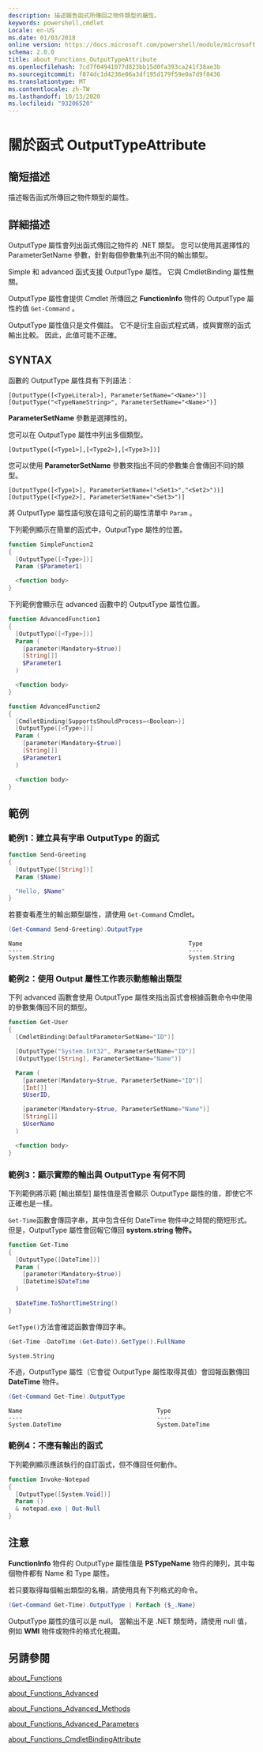 ```yaml
---
description: 描述報告函式所傳回之物件類型的屬性。
keywords: powershell,cmdlet
Locale: en-US
ms.date: 01/03/2018
online version: https://docs.microsoft.com/powershell/module/microsoft.powershell.core/about/about_functions_outputtypeattribute?view=powershell-7.1&WT.mc_id=ps-gethelp
schema: 2.0.0
title: about_Functions_OutputTypeAttribute
ms.openlocfilehash: 7cd7f04941077d823bb15d0fa393ca241f38ae3b
ms.sourcegitcommit: f874dc1d4236e06a3df195d179f59e0a7d9f8436
ms.translationtype: MT
ms.contentlocale: zh-TW
ms.lasthandoff: 10/13/2020
ms.locfileid: "93206520"
---
```

# <a name="about-functions-outputtypeattribute"></a>關於函式 OutputTypeAttribute

## <a name="short-description"></a>簡短描述
描述報告函式所傳回之物件類型的屬性。

## <a name="long-description"></a>詳細描述

OutputType 屬性會列出函式傳回之物件的 .NET 類型。 您可以使用其選擇性的 ParameterSetName 參數，針對每個參數集列出不同的輸出類型。

Simple 和 advanced 函式支援 OutputType 屬性。 它與 CmdletBinding 屬性無關。

OutputType 屬性會提供 Cmdlet 所傳回之 **FunctionInfo** 物件的 OutputType 屬性的值 `Get-Command` 。

OutputType 屬性值只是文件備註。 它不是衍生自函式程式碼，或與實際的函式輸出比較。 因此，此值可能不正確。

## <a name="syntax"></a>SYNTAX

函數的 OutputType 屬性具有下列語法：

```
[OutputType([<TypeLiteral>], ParameterSetName="<Name>")]
[OutputType("<TypeNameString>", ParameterSetName="<Name>")]
```

**ParameterSetName** 參數是選擇性的。

您可以在 OutputType 屬性中列出多個類型。

```
[OutputType([<Type1>],[<Type2>],[<Type3>])]
```

您可以使用 **ParameterSetName** 參數來指出不同的參數集合會傳回不同的類型。

```
[OutputType([<Type1>], ParameterSetName=("<Set1>","<Set2>"))]
[OutputType([<Type2>], ParameterSetName="<Set3>")]
```

將 OutputType 屬性語句放在語句之前的屬性清單中 `Param` 。

下列範例顯示在簡單的函式中，OutputType 屬性的位置。

```powershell
function SimpleFunction2
{
  [OutputType([<Type>])]
  Param ($Parameter1)

  <function body>
}
```

下列範例會顯示在 advanced 函數中的 OutputType 屬性位置。

```powershell
function AdvancedFunction1
{
  [OutputType([<Type>])]
  Param (
    [parameter(Mandatory=$true)]
    [String[]]
    $Parameter1
  )

  <function body>
}

function AdvancedFunction2
{
  [CmdletBinding(SupportsShouldProcess=<Boolean>)]
  [OutputType([<Type>])]
  Param (
    [parameter(Mandatory=$true)]
    [String[]]
    $Parameter1
  )

  <function body>
}
```

## <a name="examples"></a>範例

### <a name="example-1-create-a-function-that-has-the-outputtype-of-string"></a>範例1：建立具有字串 OutputType 的函式

```powershell
function Send-Greeting
{
  [OutputType([String])]
  Param ($Name)

  "Hello, $Name"
}
```

若要查看產生的輸出類型屬性，請使用 `Get-Command` Cmdlet。

```powershell
(Get-Command Send-Greeting).OutputType
```

```Output
Name                                               Type
----                                               ----
System.String                                      System.String
```

### <a name="example-2-use-the-output-attribute-to-indicate-dynamic-output-types"></a>範例2：使用 Output 屬性工作表示動態輸出類型

下列 advanced 函數會使用 OutputType 屬性來指出函式會根據函數命令中使用的參數集傳回不同的類型。

```powershell
function Get-User
{
  [CmdletBinding(DefaultParameterSetName="ID")]

  [OutputType("System.Int32", ParameterSetName="ID")]
  [OutputType([String], ParameterSetName="Name")]

  Param (
    [parameter(Mandatory=$true, ParameterSetName="ID")]
    [Int[]]
    $UserID,

    [parameter(Mandatory=$true, ParameterSetName="Name")]
    [String[]]
    $UserName
  )

  <function body>
}
```

### <a name="example-3-shows-when-an-actual-output-differs-from-the-outputtype"></a>範例3：顯示實際的輸出與 OutputType 有何不同

下列範例將示範 [輸出類型] 屬性值是否會顯示 OutputType 屬性的值，即使它不正確也是一樣。

`Get-Time`函數會傳回字串，其中包含任何 DateTime 物件中之時間的簡短形式。 但是，OutputType 屬性會回報它傳回 **system.string 物件。**

```powershell
function Get-Time
{
  [OutputType([DateTime])]
  Param (
    [parameter(Mandatory=$true)]
    [Datetime]$DateTime
  )

  $DateTime.ToShortTimeString()
}
```

`GetType()`方法會確認函數會傳回字串。

```powershell
(Get-Time -DateTime (Get-Date)).GetType().FullName
```

```Output
System.String
```

不過，OutputType 屬性（它會從 OutputType 屬性取得其值）會回報函數傳回 **DateTime** 物件。

```powershell
(Get-Command Get-Time).OutputType
```

```Output
Name                                      Type
----                                      ----
System.DateTime                           System.DateTime
```

### <a name="example-4-a-function--that-shouldnt-have-output"></a>範例4：不應有輸出的函式

下列範例顯示應該執行的自訂函式，但不傳回任何動作。

```powershell
function Invoke-Notepad
{
  [OutputType([System.Void])]
  Param ()
  & notepad.exe | Out-Null
}
```

## <a name="notes"></a>注意

**FunctionInfo** 物件的 OutputType 屬性值是 **PSTypeName** 物件的陣列，其中每個物件都有 Name 和 Type 屬性。

若只要取得每個輸出類型的名稱，請使用具有下列格式的命令。

```powershell
(Get-Command Get-Time).OutputType | ForEach {$_.Name}
```

OutputType 屬性的值可以是 null。 當輸出不是 .NET 類型時，請使用 null 值，例如 **WMI** 物件或物件的格式化視圖。

## <a name="see-also"></a>另請參閱

[about_Functions](about_Functions.md)

[about_Functions_Advanced](about_Functions_Advanced.md)

[about_Functions_Advanced_Methods](about_Functions_Advanced_Methods.md)

[about_Functions_Advanced_Parameters](about_Functions_Advanced_Parameters.md)

[about_Functions_CmdletBindingAttribute](about_Functions_CmdletBindingAttribute.md)

